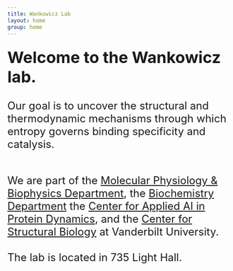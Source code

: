 ```yaml
---
title: Wankowicz Lab
layout: home
group: home
---
```


<div class="content" style="font-size: 24px;">

  <div class="row">
  <div class="row">

  <span style="font-size: 36px; font-weight: bold;">Welcome to the Wankowicz lab.</span>
  <br>
  <br>
Our goal is to uncover the structural and thermodynamic mechanisms through which entropy governs binding specificity and catalysis. 
  <br>
  <br>



  
We are part of the [Molecular Physiology & Biophysics Department](https://medschool.vanderbilt.edu/mpb/), the [Biochemistry Department](https://medschool.vanderbilt.edu/biochemistry/) the [Center for Applied AI in Protein Dynamics](https://www.ai-proteindynamics.org/), and the [Center for Structural Biology](https://www.vanderbilt.edu/csb/) at Vanderbilt University.
  <br>
  <br>
 The lab is located in 735 Light Hall.
</div>
